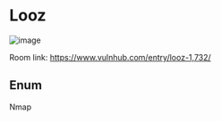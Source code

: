 # Looz

![image](https://user-images.githubusercontent.com/5285547/129017281-3bfca710-1e46-4e57-bac6-7a1926977155.png)

Room link: https://www.vulnhub.com/entry/looz-1,732/

## Enum

Nmap 

```

```

